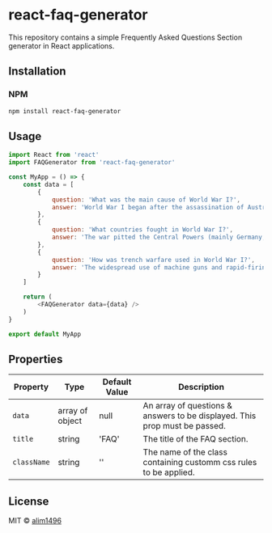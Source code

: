 # react-faq-generator

This repository contains a simple Frequently Asked Questions Section generator in React applications.

## Installation

### NPM
```sh
npm install react-faq-generator
```

## Usage
```js
import React from 'react'
import FAQGenerator from 'react-faq-generator'

const MyApp = () => {
	const data = [
		{
			question: 'What was the main cause of World War I?',
			answer: 'World War I began after the assassination of Austrian archduke Franz Ferdinand by South Slav nationalist Gavrilo Princip on June 28, 1914.'
		},
		{
			question: 'What countries fought in World War I?',
			answer: 'The war pitted the Central Powers (mainly Germany, Austria-Hungary, and Turkey) against the Allies (mainly France, Great Britain, Russia, Italy, Japan, and, from 1917, the United States).'
		},
		{
			question: 'How was trench warfare used in World War I?',
			answer: 'The widespread use of machine guns and rapid-firing artillery pieces on the Western Front meant that any exposed soldier was vulnerable.'
		}
	]

	return (
		<FAQGenerator data={data} />
	)
}

export default MyApp
```

## Properties

| Property    | Type            | Default Value          | Description                                                                |
|-------------|-----------------|------------------------|----------------------------------------------------------------------------|
| `data`      | array of object | null                   | An array of questions & answers to be displayed. This prop must be passed. |
| `title`     | string          | 'FAQ'                  | The title of the FAQ section.                                              |
| `className` | string          | ''                     | The name of the class containing customm css rules to be applied.          |


## License

MIT © [alim1496](https://github.com/alim1496)